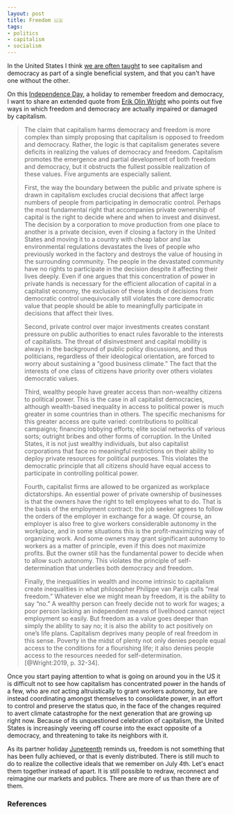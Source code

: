 ```yaml
---
layout: post
title: Freedom 🇺🇸
tags:
- politics
- capitalism
- socialism
---
```


In the United States I think [we are often taught] to see capitalism and democracy as part of a single beneficial system, and that you can't have one without the other.

On this [Independence Day], a holiday to remember freedom and democracy, I want to share an extended quote from [Erik Olin Wright] who points out five ways in which freedom and democracy are actually impaired or damaged by capitalism.

> The claim that capitalism harms democracy and freedom is more complex than
> simply proposing that capitalism is opposed to freedom and democracy. Rather,
> the logic is that capitalism generates severe deficits in realizing the
> values of democracy and freedom. Capitalism promotes the emergence and
> partial development of both freedom and democracy, but it obstructs the
> fullest possible realization of these values. Five arguments are especially
> salient.
>
> First, the way the boundary between the public and private sphere is drawn in
> capitalism excludes crucial decisions that affect large numbers of people
> from participating in democratic control. Perhaps the most fundamental right
> that accompanies private ownership of capital is the right to decide where
> and when to invest and disinvest. The decision by a corporation to move
> production from one place to another is a private decision, even if closing a
> factory in the United States and moving it to a country with cheap labor and
> lax environmental regulations devastates the lives of people who previously
> worked in the factory and destroys the value of housing in the surrounding
> community. The people in the devastated community have no rights to
> participate in the decision despite it affecting their lives deeply. Even if
> one argues that this concentration of power in private hands is necessary for
> the efficient allocation of capital in a capitalist economy, the exclusion of
> these kinds of decisions from democratic control unequivocally still violates
> the core democratic value that people should be able to meaningfully
> participate in decisions that affect their lives.
>
> Second, private control over major investments creates constant pressure on
> public authorities to enact rules favorable to the interests of capitalists.
> The threat of disinvestment and capital mobility is always in the background
> of public policy discussions, and thus politicians, regardless of their
> ideological orientation, are forced to worry about sustaining a “good
> business climate.” The fact that the interests of one class of citizens have
> priority over others violates democratic values.
>
> Third, wealthy people have greater access than non-wealthy citizens to
> political power. This is the case in all capitalist democracies, although
> wealth-based inequality in access to political power is much greater in some
> countries than in others. The specific mechanisms for this greater access are
> quite varied: contributions to political campaigns; financing lobbying
> efforts; elite social networks of various sorts; outright bribes and other
> forms of corruption. In the United States, it is not just wealthy
> individuals, but also capitalist corporations that face no meaningful
> restrictions on their ability to deploy private resources for political
> purposes. This violates the democratic principle that all citizens should
> have equal access to participate in controlling political power.
> 
> Fourth, capitalist firms are allowed to be organized as workplace
> dictatorships. An essential power of private ownership of businesses is that
> the owners have the right to tell employees what to do. That is the basis of
> the employment contract: the job seeker agrees to follow the orders of the
> employer in exchange for a wage. Of course, an employer is also free to give
> workers considerable autonomy in the workplace, and in some situations this
> is the profit-maximizing way of organizing work. And some owners may grant
> significant autonomy to workers as a matter of principle, even if this does
> not maximize profits. But the owner still has the fundamental power to decide
> when to allow such autonomy. This violates the principle of
> self-determination that underlies both democracy and freedom.
>
> Finally, the inequalities in wealth and income intrinsic to capitalism create
> inequalities in what philosopher Philippe van Parijs calls “real freedom.”
> Whatever else we might mean by freedom, it is the ability to say “no.” A
> wealthy person can freely decide not to work for wages; a poor person lacking
> an independent means of livelihood cannot reject employment so easily. But
> freedom as a value goes deeper than simply the ability to say no; it is also
> the ability to act positively on one’s life plans. Capitalism deprives many
> people of real freedom in this sense. Poverty in the midst of plenty not only
> denies people equal access to the conditions for a flourishing life; it also
> denies people access to the resources needed for self-determination. [@Wright:2019, p. 32-34].

Once you start paying attention to what is going on around you in the US it is difficult not to see how capitalism has concentrated power in the hands of a few, who are *not* acting altruistically to grant workers autonomy, but are instead coordinating amongst themselves to consolidate power, in an effort to control and preserve the status quo, in the face of the changes required to avert climate catastrophe for the next generation that are growing up right now. Because of its unquestioned celebration of capitalism, the United States is increasingly veering off course into the exact opposite of a democracy, and threatening to take its neighbors with it.

As its partner holiday [Juneteenth] reminds us, freedom is not something that has been fully achieved, or that is evenly distributed. There is still much to do to realize the collective ideals that we remember on July 4th. Let's enact them together instead of apart. It is still possible to redraw, reconnect and reimagine our markets and publics. There are more of us than there are of them.

### References

[Erik Olin Wright]: https://en.wikipedia.org/wiki/Erik_Olin_Wright
[Juneteenth]: https://en.wikipedia.org/wiki/Juneteenth
[we are often taught]: https://en.wikipedia.org/wiki/American_Dream
[Independence Day]: https://en.wikipedia.org/wiki/Independence_Day_(United_States)
